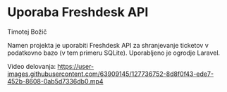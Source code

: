 # Uporaba Freshdesk API

Timotej Božič

Namen projekta je uporabiti Freshdesk API za shranjevanje ticketov v podatkovno bazo (v tem primeru SQLite).
Uporabljeno je ogrodje Laravel.

Video delovanja: 
https://user-images.githubusercontent.com/63909145/127736752-8d8f0f43-ede7-452b-8608-0ab5d7336db0.mp4


